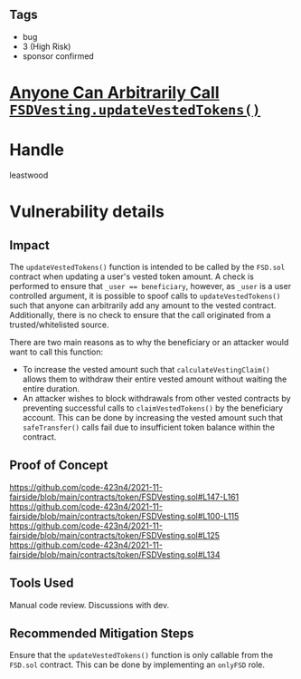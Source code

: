 ## Tags

- bug
- 3 (High Risk)
- sponsor confirmed

# [Anyone Can Arbitrarily Call `FSDVesting.updateVestedTokens()`](https://github.com/code-423n4/2021-11-fairside-findings/issues/101) 

# Handle

leastwood


# Vulnerability details

## Impact

The `updateVestedTokens()` function is intended to be called by the `FSD.sol` contract when updating a user's vested token amount. A check is performed to ensure that `_user == beneficiary`, however, as `_user` is a user controlled argument, it is possible to spoof calls to `updateVestedTokens()` such that anyone can arbitrarily add any amount to the vested contract. Additionally, there is no check to ensure that the call originated from a trusted/whitelisted source.

There are two main reasons as to why the beneficiary or an attacker would want to call this function:
- To increase the vested amount such that `calculateVestingClaim()` allows them to withdraw their entire vested amount without waiting the entire duration.
- An attacker wishes to block withdrawals from other vested contracts by preventing successful calls to `claimVestedTokens()` by the beneficiary account. This can be done by increasing the vested amount such that `safeTransfer()` calls fail due to insufficient token balance within the contract.

## Proof of Concept

https://github.com/code-423n4/2021-11-fairside/blob/main/contracts/token/FSDVesting.sol#L147-L161
https://github.com/code-423n4/2021-11-fairside/blob/main/contracts/token/FSDVesting.sol#L100-L115
https://github.com/code-423n4/2021-11-fairside/blob/main/contracts/token/FSDVesting.sol#L125
https://github.com/code-423n4/2021-11-fairside/blob/main/contracts/token/FSDVesting.sol#L134

## Tools Used

Manual code review.
Discussions with dev.

## Recommended Mitigation Steps

Ensure that the `updateVestedTokens()` function is only callable from the `FSD.sol` contract. This can be done by implementing an `onlyFSD` role.

